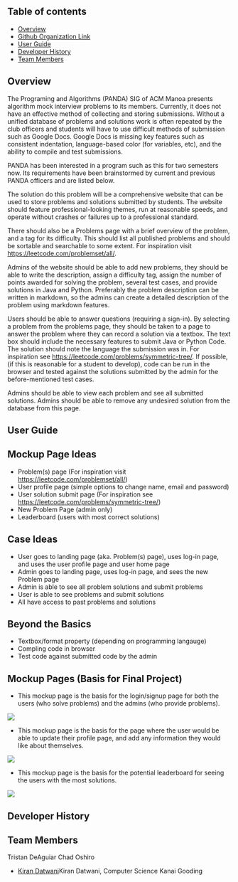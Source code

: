 ## Table of contents

* [Overview](#overview)
* [Github Organization Link](https://github.com/uh-code-submissions)
* [User Guide](#user-guide)
* [Developer History](#developer-history)
* [Team Members](#team-members)

## Overview

The Programing and Algorithms (PANDA) SIG of ACM Manoa presents algorithm mock interview problems to its members.  Currently, it does not have an effective method of collecting and storing submissions.  Without a unified database of problems and solutions work is often repeated by the club officers and students will have to use difficult methods of submission such as Google Docs.  Google Docs is missing key features such as consistent indentation, language-based color (for variables, etc), and the ability to compile and test submissions.  

PANDA has been interested in a program such as this for two semesters now.  Its requirements have been brainstormed by current and previous PANDA officers and are listed below.

The solution do this problem will be a comprehensive website that can be used to store problems and solutions submitted by students.  The website should feature professional-looking themes, run at reasonable speeds, and operate without crashes or failures up to a professional standard.  

There should also be a Problems page with a brief overview of the problem, and a tag for its difficulty.  This should list all published problems and should be sortable and searchable to some extent.  For inspiration visit https://leetcode.com/problemset/all/.  

Admins of the website should be able to add new problems, they should be able to write the description, assign a difficulty tag, assign the number of points awarded for solving the problem, several test cases, and provide solutions in Java and Python.  Preferably the problem description can be written in markdown, so the admins can create a detailed description of the problem using markdown features.  

Users should be able to answer questions (requiring a sign-in).  By selecting a problem from the problems page, they should be taken to a page to answer the problem where they can record a solution via a textbox.  The text box should include the necessary features to submit Java or Python Code.  The solution should note the language the submission was in.  For inspiration see https://leetcode.com/problems/symmetric-tree/.  If possible, (if this is reasonable for a student to develop), code can be run in the browser and tested against the solutions submitted by the admin for the before-mentioned test cases.  

Admins should be able to view each problem and see all submitted solutions.  Admins should be able to remove any undesired solution from the database from this page.

## User Guide

## Mockup Page Ideas
- Problem(s) page (For inspiration visit https://leetcode.com/problemset/all/)
- User profile page (simple options to change name, email and password)
- User solution submit page (For inspiration see https://leetcode.com/problems/symmetric-tree/)
- New Problem Page (admin only)
- Leaderboard (users with most correct solutions)

## Case Ideas
- User goes to landing page (aka. Problem(s) page), uses log-in page, and uses the user profile page and user home page
- Admin goes to landing page, uses log-in page, and sees the new Problem page
- Admin is able to see all problem solutions and submit problems
- User is able to see problems and submit solutions
- All have access to past problems and solutions

## Beyond the Basics
- Textbox/format property (depending on programming langauge)
- Compling code in browser
- Test code against submitted code by the admin

## Mockup Pages (Basis for Final Project)
- This mockup page is the basis for the login/signup page for both the users (who solve problems) and the admins (who provide problems).

<img class="ui medium left floated image" src="../mockup1.png">

- This mockup page is the basis for the page where the user would be able to update their profile page, and add any information they would like about themselves.

<img class="ui medium floated image" src="../mockup2.png">

- This mockup page is the basis for the potential leaderboard for seeing the users with the most solutions.

<img class="ui medium right floated image" src="../mockup3.png">

## Developer History

## Team Members

Tristan DeAguiar
Chad Oshiro
* [Kiran Datwani](https://kirandatwani.github.io/)Kiran Datwani, Computer Science
Kanai Gooding


